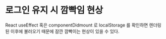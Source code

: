 # 로그인 유지 시 깜빡임 현상

React useEffect 혹은 componentDidmount 로 localStorage 를 확인하면 렌더링 된 이후에 불러오기 때문에 잠깐 깜빡이는 현상이 있을 수 있다.
